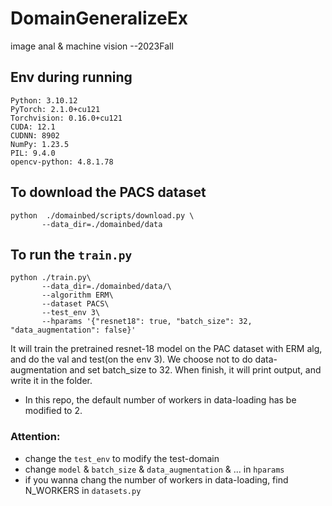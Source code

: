 # DomainGeneralizeEx
image anal &amp; machine vision --2023Fall

## Env during running
```
Python: 3.10.12
PyTorch: 2.1.0+cu121
Torchvision: 0.16.0+cu121
CUDA: 12.1
CUDNN: 8902
NumPy: 1.23.5
PIL: 9.4.0
opencv-python: 4.8.1.78
```

## To download the PACS dataset
```
python  ./domainbed/scripts/download.py \
       --data_dir=./domainbed/data
```

## To run the `train.py`
```
python ./train.py\
       --data_dir=./domainbed/data/\
       --algorithm ERM\
       --dataset PACS\
       --test_env 3\
       --hparams '{"resnet18": true, "batch_size": 32, "data_augmentation": false}'
```
It will train the pretrained resnet-18 model on the PAC dataset with ERM alg, and do the val and test(on the env 3). We choose not to do data-augmentation and set batch_size to 32. When finish, it will print output, and write it in the folder. <br>
* In this repo, the default number of workers in data-loading has be modified to 2.
### Attention: <br>
* change the `test_env` to modify the test-domain <br>
* change `model` & `batch_size` & `data_augmentation` & ... in `hparams` <br>
* if you wanna chang the number of workers in data-loading, find N_WORKERS in `datasets.py`
